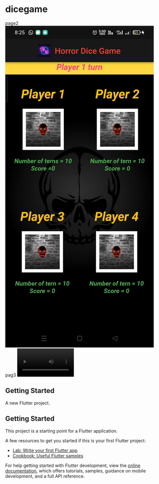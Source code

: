 # dicegame

page2
![Screenshot](ss.jpeg)
pag3
<video src='https://github.com/jonnybhai007/flutter/blob/main/dicegame/vd.mp4' width=180/>
![Screenshot](vd.mp4)
## Getting Started
A new Flutter project.

## Getting Started

This project is a starting point for a Flutter application.

A few resources to get you started if this is your first Flutter project:

- [Lab: Write your first Flutter app](https://docs.flutter.dev/get-started/codelab)
- [Cookbook: Useful Flutter samples](https://docs.flutter.dev/cookbook)

For help getting started with Flutter development, view the
[online documentation](https://docs.flutter.dev/), which offers tutorials,
samples, guidance on mobile development, and a full API reference.
